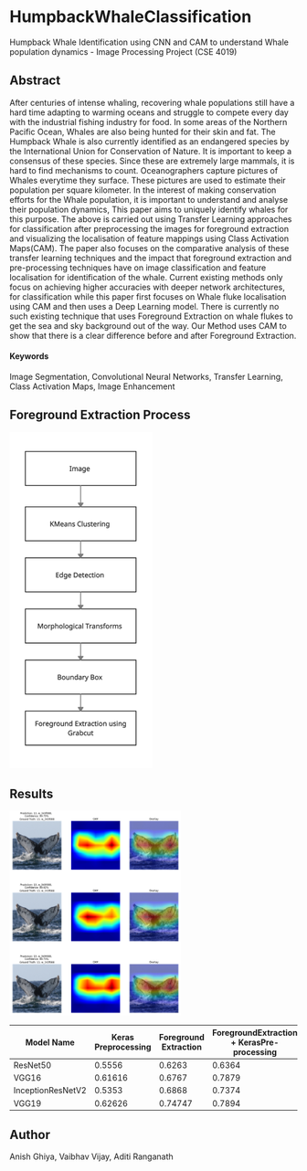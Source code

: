 # HumpbackWhaleClassification
Humpback Whale Identification using CNN and CAM to understand Whale population dynamics - Image Processing Project (CSE 4019)

## Abstract
After centuries of intense whaling, recovering whale populations still have a hard time adapting to warming oceans and struggle to compete every day with the industrial fishing industry for food. In some areas of the Northern Pacific Ocean, Whales are also being hunted for their skin and fat. The Humpback Whale is also currently identified as an endangered species by the International Union for Conservation of Nature. It is important to keep a consensus of these species. Since these are extremely large mammals, it is hard to find mechanisms to count. Oceanographers capture pictures of Whales everytime they surface. These pictures are used to estimate their population per square kilometer. In the interest of making conservation efforts for the Whale population, it is important to understand and analyse their population dynamics, This paper aims to uniquely identify whales for this purpose. The above is carried out using Transfer Learning approaches for classification after preprocessing the images for foreground extraction and visualizing the localisation of feature mappings using Class Activation Maps(CAM). The paper also focuses on the comparative analysis of these transfer learning techniques and the impact that foreground extraction and pre-processing techniques have on image classification and feature localisation for identification of the whale. Current existing methods only focus on achieving higher accuracies with deeper network architectures, for classification while this paper first focuses on Whale fluke localisation using CAM and then uses a Deep Learning model. There is currently no such existing technique that uses Foreground Extraction on whale flukes to get the sea and sky background out of the way. Our Method uses CAM to show that there is a clear difference before and after Foreground Extraction.

#### Keywords
Image Segmentation, Convolutional Neural Networks, Transfer Learning, Class Activation Maps, Image Enhancement

## Foreground Extraction Process
<img src="https://github.com/anishsghiya/HumpbackWhaleClassification/blob/main/Images/Foreground%20Extraction.png" alt="drawing" width="250"/>

## Results
<img src="https://github.com/anishsghiya/HumpbackWhaleClassification/blob/main/Images/Output_img.png" alt="drawing" width="300"/>


| Model Name    | Keras Preprocessing | Foreground Extraction  | ForegroundExtraction + KerasPre-processing |
| ------------- |---------------------| -----------------------|--------------------------------------------|
| ResNet50      | 0.5556  | 0.6263 | 0.6364
| VGG16         | 0.61616 | 0.6767 | 0.7879
| InceptionResNetV2 | 0.5353 | 0.6868 | 0.7374
| VGG19         | 0.62626 | 0.74747| 0.7894 

## Author
Anish Ghiya, Vaibhav Vijay, Aditi Ranganath
